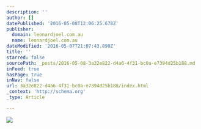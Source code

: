```yaml
---
description: ''
author: []
datePublished: '2016-05-08T12:06:25.678Z'
publisher:
  domain: leonardjoel.com.au
  name: leonardjoel.com.au
dateModified: '2016-05-07T21:07:43.890Z'
title: ''
starred: false
sourcePath: _posts/2016-05-08-3a32e822-d4a6-4f31-bc0a-e7394d25b188.md
inFeed: true
hasPage: true
inNav: false
url: 3a32e822-d4a6-4f31-bc0a-e7394d25b188/index.html
_context: 'http://schema.org'
_type: Article

---
```

![](https://s3-ap-southeast-2.amazonaws.com/leonard-joel/wp-content/uploads/2015/08/5.jpg)